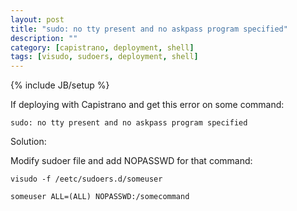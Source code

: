 ```yaml
---
layout: post
title: "sudo: no tty present and no askpass program specified"
description: ""
category: [capistrano, deployment, shell]
tags: [visudo, sudoers, deployment, shell]
---
```

{% include JB/setup %}

If deploying with Capistrano and get this error on some command:

    sudo: no tty present and no askpass program specified

Solution:

Modify sudoer file and add NOPASSWD for that command:

    visudo -f /eetc/sudoers.d/someuser

    someuser ALL=(ALL) NOPASSWD:/somecommand

